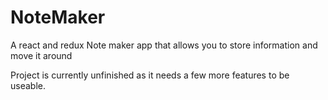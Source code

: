 # NoteMaker
A react and redux Note maker app that allows you to store information and move it around

Project is currently unfinished as it  needs a few more features to be useable. 
